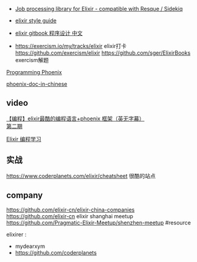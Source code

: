 - [Job processing library for Elixir - compatible with Resque / Sidekiq](https://github.com/akira/exq
)  

- [elixir style guide](https://github.com/lexmag/elixir-style-guide )  


- [elixir gitbook 程序设计 中文](https://wizardforcel.gitbooks.io/programming-elixir/content/)  

- https://exercism.io/my/tracks/elixir elixir打卡
https://github.com/exercism/elixir 
https://github.com/sger/ElixirBooks exercism解题

[Programming Phoenix](https://github.com/charleshan/programming-phoenix)  

[phoenix-doc-in-chinese](https://legacy.gitbook.com/book/mydearxym/phoenix-doc-in-chinese/details)  

## video
[【编程】elixir最酷的编程语言+phoenix 框架（英无字幕）
]( https://www.bilibili.com/video/av13347590/?p=37)  
[第二期](https://www.bilibili.com/video/av13354064/?spm_id_from=333.788.videocard.1)

[Elixir 编程学习 
](https://www.bilibili.com/video/av7531056/?spm_id_from=333.788.videocard.4)  

## 实战
https://www.coderplanets.com/elixir/cheatsheet 很酷的站点 


## company

https://github.com/elixir-cn/elixir-china-companies
https://github.com/elixir-cn  elixir shanghai meetup
https://github.com/Pragmatic-Elixir-Meetup/shenzhen-meetup 
#resource  

elixirer : 
 - mydearxym 
 - https://github.com/coderplanets 